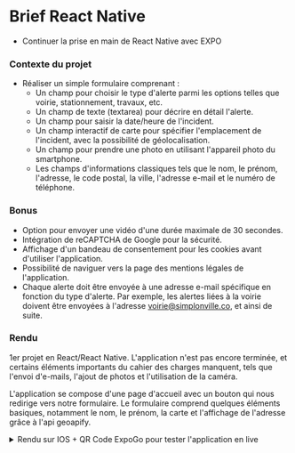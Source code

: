 
# Brief React Native
* Continuer la prise en main de React Native avec EXPO

### Contexte du projet
 * Réaliser un simple formulaire comprenant :
	* Un champ pour choisir le type d'alerte parmi les options telles que voirie, stationnement, travaux, etc.
	* Un champ de texte (textarea) pour décrire en détail l'alerte.
	* Un champ pour saisir la date/heure de l'incident.
	* Un champ interactif de carte pour spécifier l'emplacement de l'incident, avec la possibilité de géolocalisation.
	* Un champ pour prendre une photo en utilisant l'appareil photo du smartphone.
	* Les champs d'informations classiques tels que le nom, le prénom, l'adresse, le code postal, la ville, l'adresse e-mail et le numéro de téléphone.

### Bonus
* Option pour envoyer une vidéo d'une durée maximale de 30 secondes.
* Intégration de reCAPTCHA de Google pour la sécurité.
* Affichage d'un bandeau de consentement pour les cookies avant d'utiliser l'application.
* Possibilité de naviguer vers la page des mentions légales de l'application.
* Chaque alerte doit être envoyée à une adresse e-mail spécifique en fonction du type d'alerte. Par exemple, les alertes liées à la voirie doivent être envoyées à l'adresse voirie@simplonville.co, et ainsi de suite.

### Rendu
1er projet en React/React Native. L'application n'est pas encore terminée, et certains éléments importants du cahier des charges manquent, tels que l'envoi d'e-mails, l'ajout de photos et l'utilisation de la caméra.

L'application se compose d'une page d'accueil avec un bouton qui nous redirige vers notre formulaire. Le formulaire comprend quelques éléments basiques, notamment le nom, le prénom, la carte et l'affichage de l'adresse grâce à l'api geoapify.

<details>
    <summary>Rendu sur IOS + QR Code ExpoGo pour tester l'application en live</summary>
    <ul>
        <li>
            <p>1er rendu 20/09/23</p>
            <img width="25%" src="ios-1.gif" alt="Rendu 1 sur iOS">
        </li>
        <li>
            <p>2e rendu 22/09/23</p>
            <img width="25%" src="ios-2.gif" alt="Rendu 2 sur iOS">
        </li>
    </ul>
    <ul>
        <li>
            <p>Android</p>
            <img width="25%" src="android-qr-code.png" alt="QR Code Android">
        </li>
        <li>
            <p>IOS</p>
            <img width="25%" src="ios-qr-code.png" alt="QR Code IOS">
        </li>
    </ul>
</details>